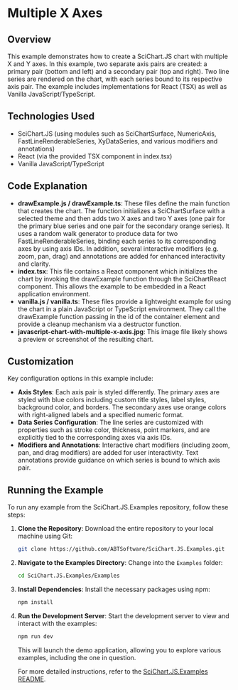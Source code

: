 # Multiple X Axes

## Overview

This example demonstrates how to create a SciChart.JS chart with multiple X and Y axes. In this example, two separate axis pairs are created: a primary pair (bottom and left) and a secondary pair (top and right). Two line series are rendered on the chart, with each series bound to its respective axis pair. The example includes implementations for React (TSX) as well as Vanilla JavaScript/TypeScript.

## Technologies Used

-   SciChart.JS (using modules such as SciChartSurface, NumericAxis, FastLineRenderableSeries, XyDataSeries, and various modifiers and annotations)
-   React (via the provided TSX component in index.tsx)
-   Vanilla JavaScript/TypeScript

## Code Explanation

-   **drawExample.js / drawExample.ts**: These files define the main function that creates the chart. The function initializes a SciChartSurface with a selected theme and then adds two X axes and two Y axes (one pair for the primary blue series and one pair for the secondary orange series). It uses a random walk generator to produce data for two FastLineRenderableSeries, binding each series to its corresponding axes by using axis IDs. In addition, several interactive modifiers (e.g. zoom, pan, drag) and annotations are added for enhanced interactivity and clarity.
-   **index.tsx**: This file contains a React component which initializes the chart by invoking the drawExample function through the SciChartReact component. This allows the example to be embedded in a React application environment.
-   **vanilla.js / vanilla.ts**: These files provide a lightweight example for using the chart in a plain JavaScript or TypeScript environment. They call the drawExample function passing in the id of the container element and provide a cleanup mechanism via a destructor function.
-   **javascript-chart-with-multiple-x-axis.jpg**: This image file likely shows a preview or screenshot of the resulting chart.

## Customization

Key configuration options in this example include:

-   **Axis Styles**: Each axis pair is styled differently. The primary axes are styled with blue colors including custom title styles, label styles, background color, and borders. The secondary axes use orange colors with right-aligned labels and a specified numeric format.
-   **Data Series Configuration**: The line series are customized with properties such as stroke color, thickness, point markers, and are explicitly tied to the corresponding axes via axis IDs.
-   **Modifiers and Annotations**: Interactive chart modifiers (including zoom, pan, and drag modifiers) are added for user interactivity. Text annotations provide guidance on which series is bound to which axis pair.

## Running the Example

To run any example from the SciChart.JS.Examples repository, follow these steps:

1. **Clone the Repository**: Download the entire repository to your local machine using Git:

    ```bash
    git clone https://github.com/ABTSoftware/SciChart.JS.Examples.git
    ```

2. **Navigate to the Examples Directory**: Change into the `Examples` folder:

    ```bash
    cd SciChart.JS.Examples/Examples
    ```

3. **Install Dependencies**: Install the necessary packages using npm:

    ```bash
    npm install
    ```

4. **Run the Development Server**: Start the development server to view and interact with the examples:

    ```bash
    npm run dev
    ```

    This will launch the demo application, allowing you to explore various examples, including the one in question.

    For more detailed instructions, refer to the [SciChart.JS.Examples README](https://github.com/ABTSoftware/SciChart.JS.Examples/blob/master/README.md).

